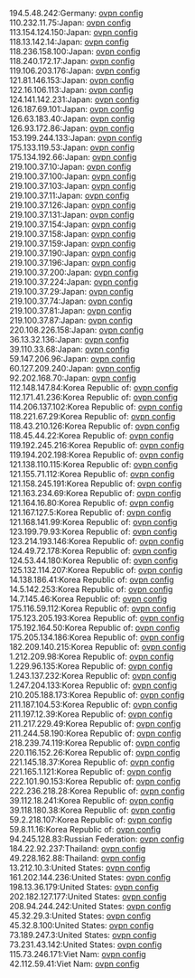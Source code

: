 194.5.48.242:Germany: [ovpn config](vpn/194_5_48_242.ovpn)  
110.232.11.75:Japan: [ovpn config](vpn/110_232_11_75.ovpn)  
113.154.124.150:Japan: [ovpn config](vpn/113_154_124_150.ovpn)  
118.13.142.14:Japan: [ovpn config](vpn/118_13_142_14.ovpn)  
118.236.158.100:Japan: [ovpn config](vpn/118_236_158_100.ovpn)  
118.240.172.17:Japan: [ovpn config](vpn/118_240_172_17.ovpn)  
119.106.203.176:Japan: [ovpn config](vpn/119_106_203_176.ovpn)  
121.81.146.153:Japan: [ovpn config](vpn/121_81_146_153.ovpn)  
122.16.106.113:Japan: [ovpn config](vpn/122_16_106_113.ovpn)  
124.141.142.231:Japan: [ovpn config](vpn/124_141_142_231.ovpn)  
126.187.69.101:Japan: [ovpn config](vpn/126_187_69_101.ovpn)  
126.63.183.40:Japan: [ovpn config](vpn/126_63_183_40.ovpn)  
126.93.172.86:Japan: [ovpn config](vpn/126_93_172_86.ovpn)  
153.199.244.133:Japan: [ovpn config](vpn/153_199_244_133.ovpn)  
175.133.119.53:Japan: [ovpn config](vpn/175_133_119_53.ovpn)  
175.134.192.66:Japan: [ovpn config](vpn/175_134_192_66.ovpn)  
219.100.37.10:Japan: [ovpn config](vpn/219_100_37_10.ovpn)  
219.100.37.100:Japan: [ovpn config](vpn/219_100_37_100.ovpn)  
219.100.37.103:Japan: [ovpn config](vpn/219_100_37_103.ovpn)  
219.100.37.11:Japan: [ovpn config](vpn/219_100_37_11.ovpn)  
219.100.37.126:Japan: [ovpn config](vpn/219_100_37_126.ovpn)  
219.100.37.131:Japan: [ovpn config](vpn/219_100_37_131.ovpn)  
219.100.37.154:Japan: [ovpn config](vpn/219_100_37_154.ovpn)  
219.100.37.158:Japan: [ovpn config](vpn/219_100_37_158.ovpn)  
219.100.37.159:Japan: [ovpn config](vpn/219_100_37_159.ovpn)  
219.100.37.190:Japan: [ovpn config](vpn/219_100_37_190.ovpn)  
219.100.37.196:Japan: [ovpn config](vpn/219_100_37_196.ovpn)  
219.100.37.200:Japan: [ovpn config](vpn/219_100_37_200.ovpn)  
219.100.37.224:Japan: [ovpn config](vpn/219_100_37_224.ovpn)  
219.100.37.29:Japan: [ovpn config](vpn/219_100_37_29.ovpn)  
219.100.37.74:Japan: [ovpn config](vpn/219_100_37_74.ovpn)  
219.100.37.81:Japan: [ovpn config](vpn/219_100_37_81.ovpn)  
219.100.37.87:Japan: [ovpn config](vpn/219_100_37_87.ovpn)  
220.108.226.158:Japan: [ovpn config](vpn/220_108_226_158.ovpn)  
36.13.32.136:Japan: [ovpn config](vpn/36_13_32_136.ovpn)  
39.110.33.68:Japan: [ovpn config](vpn/39_110_33_68.ovpn)  
59.147.206.96:Japan: [ovpn config](vpn/59_147_206_96.ovpn)  
60.127.209.240:Japan: [ovpn config](vpn/60_127_209_240.ovpn)  
92.202.168.70:Japan: [ovpn config](vpn/92_202_168_70.ovpn)  
112.148.147.84:Korea Republic of: [ovpn config](vpn/112_148_147_84.ovpn)  
112.171.41.236:Korea Republic of: [ovpn config](vpn/112_171_41_236.ovpn)  
114.206.137.102:Korea Republic of: [ovpn config](vpn/114_206_137_102.ovpn)  
118.221.67.29:Korea Republic of: [ovpn config](vpn/118_221_67_29.ovpn)  
118.43.210.126:Korea Republic of: [ovpn config](vpn/118_43_210_126.ovpn)  
118.45.44.22:Korea Republic of: [ovpn config](vpn/118_45_44_22.ovpn)  
119.192.245.216:Korea Republic of: [ovpn config](vpn/119_192_245_216.ovpn)  
119.194.202.198:Korea Republic of: [ovpn config](vpn/119_194_202_198.ovpn)  
121.138.110.115:Korea Republic of: [ovpn config](vpn/121_138_110_115.ovpn)  
121.155.71.112:Korea Republic of: [ovpn config](vpn/121_155_71_112.ovpn)  
121.158.245.191:Korea Republic of: [ovpn config](vpn/121_158_245_191.ovpn)  
121.163.234.69:Korea Republic of: [ovpn config](vpn/121_163_234_69.ovpn)  
121.164.16.80:Korea Republic of: [ovpn config](vpn/121_164_16_80.ovpn)  
121.167.127.5:Korea Republic of: [ovpn config](vpn/121_167_127_5.ovpn)  
121.168.141.99:Korea Republic of: [ovpn config](vpn/121_168_141_99.ovpn)  
123.199.79.93:Korea Republic of: [ovpn config](vpn/123_199_79_93.ovpn)  
123.214.193.146:Korea Republic of: [ovpn config](vpn/123_214_193_146.ovpn)  
124.49.72.178:Korea Republic of: [ovpn config](vpn/124_49_72_178.ovpn)  
124.53.44.180:Korea Republic of: [ovpn config](vpn/124_53_44_180.ovpn)  
125.132.114.207:Korea Republic of: [ovpn config](vpn/125_132_114_207.ovpn)  
14.138.186.41:Korea Republic of: [ovpn config](vpn/14_138_186_41.ovpn)  
14.5.142.253:Korea Republic of: [ovpn config](vpn/14_5_142_253.ovpn)  
14.7.145.46:Korea Republic of: [ovpn config](vpn/14_7_145_46.ovpn)  
175.116.59.112:Korea Republic of: [ovpn config](vpn/175_116_59_112.ovpn)  
175.123.205.193:Korea Republic of: [ovpn config](vpn/175_123_205_193.ovpn)  
175.192.164.50:Korea Republic of: [ovpn config](vpn/175_192_164_50.ovpn)  
175.205.134.186:Korea Republic of: [ovpn config](vpn/175_205_134_186.ovpn)  
182.209.140.215:Korea Republic of: [ovpn config](vpn/182_209_140_215.ovpn)  
1.212.209.98:Korea Republic of: [ovpn config](vpn/1_212_209_98.ovpn)  
1.229.96.135:Korea Republic of: [ovpn config](vpn/1_229_96_135.ovpn)  
1.243.137.232:Korea Republic of: [ovpn config](vpn/1_243_137_232.ovpn)  
1.247.204.133:Korea Republic of: [ovpn config](vpn/1_247_204_133.ovpn)  
210.205.188.173:Korea Republic of: [ovpn config](vpn/210_205_188_173.ovpn)  
211.187.104.53:Korea Republic of: [ovpn config](vpn/211_187_104_53.ovpn)  
211.197.12.39:Korea Republic of: [ovpn config](vpn/211_197_12_39.ovpn)  
211.217.229.49:Korea Republic of: [ovpn config](vpn/211_217_229_49.ovpn)  
211.244.58.190:Korea Republic of: [ovpn config](vpn/211_244_58_190.ovpn)  
218.239.74.119:Korea Republic of: [ovpn config](vpn/218_239_74_119.ovpn)  
220.116.152.26:Korea Republic of: [ovpn config](vpn/220_116_152_26.ovpn)  
221.145.18.37:Korea Republic of: [ovpn config](vpn/221_145_18_37.ovpn)  
221.165.1.121:Korea Republic of: [ovpn config](vpn/221_165_1_121.ovpn)  
222.101.90.153:Korea Republic of: [ovpn config](vpn/222_101_90_153.ovpn)  
222.236.218.28:Korea Republic of: [ovpn config](vpn/222_236_218_28.ovpn)  
39.112.18.241:Korea Republic of: [ovpn config](vpn/39_112_18_241.ovpn)  
39.118.180.38:Korea Republic of: [ovpn config](vpn/39_118_180_38.ovpn)  
59.2.218.107:Korea Republic of: [ovpn config](vpn/59_2_218_107.ovpn)  
59.8.11.16:Korea Republic of: [ovpn config](vpn/59_8_11_16.ovpn)  
94.245.128.83:Russian Federation: [ovpn config](vpn/94_245_128_83.ovpn)  
184.22.92.237:Thailand: [ovpn config](vpn/184_22_92_237.ovpn)  
49.228.162.88:Thailand: [ovpn config](vpn/49_228_162_88.ovpn)  
13.212.10.3:United States: [ovpn config](vpn/13_212_10_3.ovpn)  
161.202.144.236:United States: [ovpn config](vpn/161_202_144_236.ovpn)  
198.13.36.179:United States: [ovpn config](vpn/198_13_36_179.ovpn)  
202.182.127.177:United States: [ovpn config](vpn/202_182_127_177.ovpn)  
208.94.244.242:United States: [ovpn config](vpn/208_94_244_242.ovpn)  
45.32.29.3:United States: [ovpn config](vpn/45_32_29_3.ovpn)  
45.32.8.100:United States: [ovpn config](vpn/45_32_8_100.ovpn)  
73.189.247.3:United States: [ovpn config](vpn/73_189_247_3.ovpn)  
73.231.43.142:United States: [ovpn config](vpn/73_231_43_142.ovpn)  
115.73.246.171:Viet Nam: [ovpn config](vpn/115_73_246_171.ovpn)  
42.112.59.41:Viet Nam: [ovpn config](vpn/42_112_59_41.ovpn)  
